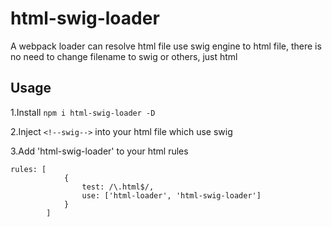# html-swig-loader
A webpack loader can resolve html file use swig engine to html file, there is no need to change filename to swig or others, just html

## Usage
1.Install `npm i html-swig-loader -D`

2.Inject `<!--swig-->` into your html file which use swig

3.Add 'html-swig-loader' to your html rules
```
rules: [
            {
                test: /\.html$/,
                use: ['html-loader', 'html-swig-loader']
            }
        ]
```


